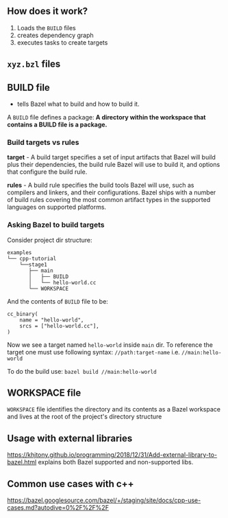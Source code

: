 
## How does it work?

1. Loads the `BUILD` files
2. creates dependency graph
3. executes tasks to create targets

## `xyz.bzl` files 

## BUILD file

* tells Bazel what to build and how to build it.

A `BUILD` file defines a package: **A directory within the workspace that contains a BUILD file is a package.**




### Build targets vs rules

**target** - A build target specifies a set of input artifacts that Bazel will build plus their dependencies, the build rule Bazel will use to build it, and options that configure the build rule.

**rules** - A build rule specifies the build tools Bazel will use, such as compilers and linkers, and their configurations. Bazel ships with a number of build rules covering the most common artifact types in the supported languages on supported platforms.


### Asking Bazel to build targets

Consider project dir structure:
```
examples
└── cpp-tutorial
    └──stage1
       ├── main
       │   ├── BUILD
       │   └── hello-world.cc
       └── WORKSPACE
```
And the contents of `BUILD` file to be:
```
cc_binary(
    name = "hello-world",
    srcs = ["hello-world.cc"],
)
```

Now we see a target named `hello-world` inside `main` dir. To reference the target one must use following syntax: `//path:target-name` i.e. `//main:hello-world`

To do the build use:
`bazel build //main:hello-world`

## WORKSPACE file

`WORKSPACE` file identifies the directory and its contents as a Bazel workspace and lives at the root of the project's directory structure

## Usage with external libraries

https://khjtony.github.io/programming/2018/12/31/Add-external-library-to-bazel.html
explains both Bazel supported and non-supported libs.

## Common use cases with c++

https://bazel.googlesource.com/bazel/+/staging/site/docs/cpp-use-cases.md?autodive=0%2F%2F%2F